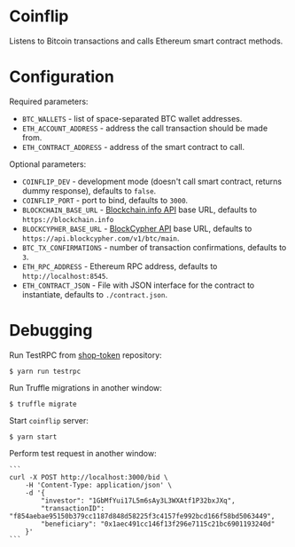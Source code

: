 # Coinflip

Listens to Bitcoin transactions and calls Ethereum smart contract methods.

# Configuration

Required parameters:

* `BTC_WALLETS` - list of space-separated BTC wallet addresses.
* `ETH_ACCOUNT_ADDRESS` - address the call transaction should be made from.
* `ETH_CONTRACT_ADDRESS` - address of the smart contract to call.

Optional parameters:

* `COINFLIP_DEV` - development mode (doesn't call smart contract, returns dummy response), defaults to `false`.
* `COINFLIP_PORT` - port to bind, defaults to `3000`.
* `BLOCKCHAIN_BASE_URL` - [Blockchain.info API](https://blockchain.info/api) base URL, defaults to `https://blockchain.info`
* `BLOCKCYPHER_BASE_URL` - [BlockCypher API](https://www.blockcypher.com/dev/bitcoin/) base URL, defaults to `https://api.blockcypher.com/v1/btc/main`.
* `BTC_TX_CONFIRMATIONS` - number of transaction confirmations, defaults to `3`.
* `ETH_RPC_ADDRESS` - Ethereum RPC address, defaults to `http://localhost:8545`.
* `ETH_CONTRACT_JSON` - File with JSON interface for the contract to instantiate, defaults to `./contract.json`.

# Debugging

Run TestRPC from [shop-token](https://github.com/ShoppersShop/shop-token) repository:

    $ yarn run testrpc

Run Truffle migrations in another window:

    $ truffle migrate

Start `coinflip` server:

    $ yarn start

Perform test request in another window:

    ```
    curl -X POST http://localhost:3000/bid \
        -H 'Content-Type: application/json' \
        -d '{
            "investor": "1GbMfYui17L5m6sAy3L3WXAtf1P32bxJXq",
            "transactionID": "f854aebae95150b379cc1187d848d58225f3c4157fe992bcd166f58bd5063449",
            "beneficiary": "0x1aec491cc146f13f296e7115c21bc6901193240d"
        }'
    ```
